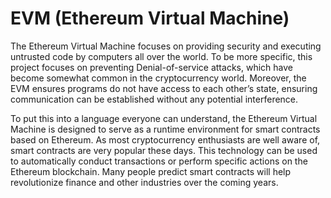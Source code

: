 # EVM (Ethereum Virtual Machine)

The Ethereum Virtual Machine focuses on providing security and executing untrusted code by computers all over the world. To be more specific, this project focuses on preventing Denial-of-service attacks, which have become somewhat common in the cryptocurrency world. Moreover, the EVM ensures programs do not have access to each other’s state, ensuring communication can be established without any potential interference.

To put this into a language everyone can understand, the Ethereum Virtual Machine is designed to serve as a runtime environment for smart contracts based on Ethereum. As most cryptocurrency enthusiasts are well aware of, smart contracts are very popular these days. This technology can be used to automatically conduct transactions or perform specific actions on the Ethereum blockchain. Many people predict smart contracts will help revolutionize finance and other industries over the coming years.

